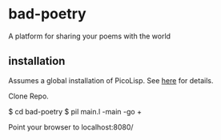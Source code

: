 # bad-poetry
A platform for sharing your poems with the world


## installation 
Assumes a global installation of PicoLisp. 
See [here](http://software-lab.de/down.html) for details. 

Clone Repo.

$ cd bad-poetry
$ pil main.l -main -go +

Point your browser to localhost:8080/ 
